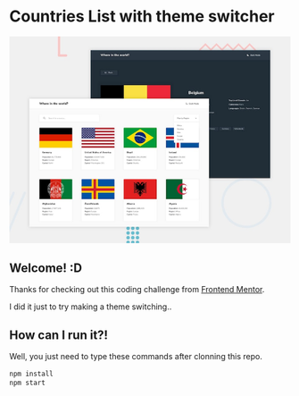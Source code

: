 # Countries List with theme switcher

![Design preview for the REST Countries API with color theme switcher coding challenge](./src/assets/design/desktop-preview.jpg)

## Welcome! :D

Thanks for checking out this coding challenge from [Frontend Mentor](https://www.frontendmentor.io).

I did it just to try making a theme switching..

## How can I run it?!

Well, you just need to type these commands after clonning this repo.
```
npm install
npm start
```